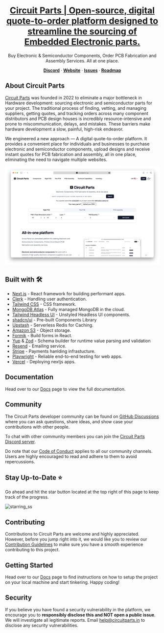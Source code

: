 <a href="https://www.circuitparts.in">
  <h1 align="center">Circuit Parts | Open-source, digital quote-to-order platform designed to streamline the sourcing of Embedded Electronic parts.</h1>
</a>

<p align="center">
  Buy Electronic & Semiconductor Components, Order PCB Fabrication and Assembly Services. All at one place.
</p>

<p align="center">
  <a href="https://discord.gg/B4CCqBEH"><strong>Discord</strong></a> ·
  <a href="https://www.circuitparts.in"><strong>Website</strong></a> ·
  <a href="https://github.com/circuitparts/store/issues"><strong>Issues</strong></a> ·
  <a href="#roadmap"><strong>Roadmap</strong></a>
</p>

## About Circuit Parts

[Circuit Parts](https://www.circuitparts.in) was founded in 2022 to eliminate a major bottleneck in Hardware development: sourcing electronic and semiconductor parts for your project. The traditional process of finding, vetting, and managing suppliers, getting quotes, and tracking orders across many component distributors and PCB design houses is incredibly resource-intensive and prone to miscommunication, delays, and mistakes. These barriers make hardware development a slow, painful, high-risk endeavor.

We engineered a new approach — A digital quote-to-order platform. It provides a convenient place for individuals and businesses to purchase electronic and semiconductor components, upload designs and receive instant quotes for PCB fabrication and assembly, all in one place, eliminating the need to navigate multiple websites.

[![CircuitParts](./public/images/screenshots/home.png)](https://circuitparts.in/)

## Built with 🛠️

-   [Next.js](https://nextjs.org) - React framework for building performant apps.
-   [Clerk](https://clerk.com) - Handling user authentication.
-   [Tailwind CSS](https://tailwindcss.com) - CSS framework.
-   [MongoDB Atlas](https://www.mongodb.com/atlas/database) - Fully managed MongoDB in the cloud.
-   [Tailwind Headless UI](https://headlessui.com/) - Unstyled Headless UI components.
-   [shadcn/ui](https://ui.shadcn.com) - Pre-built Components Library
-   [Upstash](https://upstash.com/) - Serverless Redis for Caching.
-   [Amazon S3](https://aws.amazon.com/s3/) - Object storage.
-   [Formik](https://formik.org/) - Build forms in React.
-   [Yup](https://www.npmjs.com/package/yup) & [Zod](https://zod.dev/) - Schema builder for runtime value parsing and validation
-   [Resend](https://resend.com/) - Emailing service.
-   [Stripe](https://stripe.com) - Payments hanlding infrastucture.
-   [Playwright](https://playwright.dev/) - Reliable end-to-end testing for web apps.
-   [Vercel](https://vercel.com/) - Deploying nextjs apps.

## Documentation

Head over to our [Docs](https://circuitparts.in/docs) page to view the full documentation.

## Community

The Circuit Parts developer community can be found on [GitHub Discussions](https://github.com/circuitparts/store/discussions) where you can ask questions, share ideas, and show case your contributions with other people.

To chat with other community members you can join the [Circuit Parts Discord server]("https://discord.gg/B4CCqBEH").

Do note that our [Code of Conduct](CODE_OF_CONDUCT.md) applies to all our community channels. Users are highly encouraged to read and adhere to them to avoid repercussions.

## Stay Up-to-Date ⭐️

Go ahead and hit the star button located at the top right of this page to keep track of the progress.

![starring_ss](https://docs.github.com/assets/cb-8608/mw-1440/images/help/stars/starring-a-repository.webp)

## Contributing

Contributions to Circuit Parts are welcome and highly appreciated. However, before you jump right into it, we would like you to review our [Contribution Guidelines](CONTRIBUTIONS.MD) to make sure you have a smooth experience contributing to this project.

## Getting Started
Head over to our [Docs](https://circuitparts.in/docs) page to find instructions on how to setup the project on your local machine and start tinkering. Happy coding!

## Security
If you believe you have found a security vulnerability in the platform, we encourage you to **responsibly disclose this and NOT open a public issue**. We will investigate all legitimate reports. Email [help@circuitparts.in](mailto:help@circuitparts.in) to disclose any security vulnerabilities.